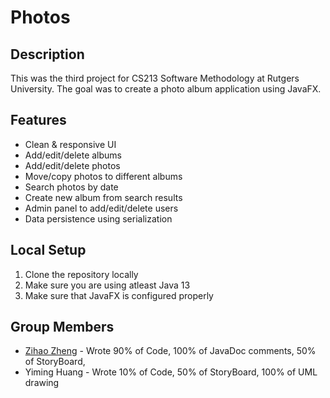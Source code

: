 # Photos


## Description
This was the third project for CS213 Software Methodology at Rutgers University. The goal was to create a photo album application using JavaFX.

## Features
* Clean & responsive UI
* Add/edit/delete albums
* Add/edit/delete photos
* Move/copy photos to different albums
* Search photos by date
* Create new album from search results 
* Admin panel to add/edit/delete users
* Data persistence using serialization

## Local Setup
1. Clone the repository locally
2. Make sure you are using atleast Java 13
3. Make sure that JavaFX is configured properly


## Group Members

- [Zihao Zheng](https://github.com/zhengzihao2002) - Wrote 90% of Code, 100% of JavaDoc comments, 50% of StoryBoard, 
- Yiming Huang - Wrote 10% of Code, 50% of StoryBoard, 100% of UML drawing
